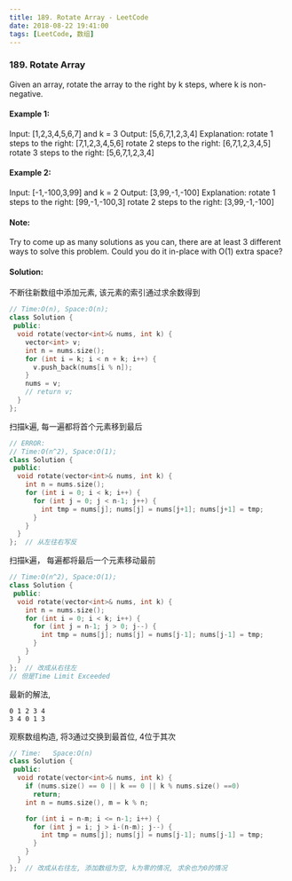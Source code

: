 ```yaml
---
title: 189. Rotate Array - LeetCode
date: 2018-08-22 19:41:00
tags: [LeetCode, 数组]
---
```


### 189. Rotate Array
Given an array, rotate the array to the right by k steps, where k is non-negative.

#### Example 1:

Input: [1,2,3,4,5,6,7] and k = 3
Output: [5,6,7,1,2,3,4]
Explanation:
rotate 1 steps to the right: [7,1,2,3,4,5,6]
rotate 2 steps to the right: [6,7,1,2,3,4,5]
rotate 3 steps to the right: [5,6,7,1,2,3,4]

#### Example 2:
Input: [-1,-100,3,99] and k = 2
Output: [3,99,-1,-100]
Explanation: 
rotate 1 steps to the right: [99,-1,-100,3]
rotate 2 steps to the right: [3,99,-1,-100]

#### Note:

Try to come up as many solutions as you can, there are at least 3 different ways to solve this problem.
Could you do it in-place with O(1) extra space?

#### Solution:

不断往新数组中添加元素, 该元素的索引通过求余数得到
```cpp
// Time:O(n), Space:O(n);
class Solution {
 public:
  void rotate(vector<int>& nums, int k) {
    vector<int> v;
    int n = nums.size();
    for (int i = k; i < n + k; i++) {
      v.push_back(nums[i % n]);
    }
    nums = v;
    // return v;
  }
};
```

扫描k遍, 每一遍都将首个元素移到最后
```cpp
// ERROR:
// Time:O(n^2), Space:O(1);
class Solution {
 public:
  void rotate(vector<int>& nums, int k) {
    int n = nums.size();
    for (int i = 0; i < k; i++) {
      for (int j = 0; j < n-1; j++) {
        int tmp = nums[j]; nums[j] = nums[j+1]; nums[j+1] = tmp;
      }
    }
  }
};  // 从左往右写反
```

扫描k遍， 每遍都将最后一个元素移动最前
```cpp
// Time:O(n^2), Space:O(1);
class Solution {
 public:
  void rotate(vector<int>& nums, int k) {
    int n = nums.size();
    for (int i = 0; i < k; i++) {
      for (int j = n-1; j > 0; j--) {
        int tmp = nums[j]; nums[j] = nums[j-1]; nums[j-1] = tmp;
      }
    }
  }
};  // 改成从右往左
// 但是Time Limit Exceeded
```


最新的解法,
```
0 1 2 3 4
3 4 0 1 3
```
观察数组构造, 将3通过交换到最首位, 4位于其次

```cpp
// Time:   Space:O(n)
class Solution {
 public:
  void rotate(vector<int>& nums, int k) {
    if (nums.size() == 0 || k == 0 || k % nums.size() ==0)
      return;
    int n = nums.size(), m = k % n;

    for (int i = n-m; i <= n-1; i++) {
      for (int j = i; j > i-(n-m); j--) {
        int tmp = nums[j]; nums[j] = nums[j-1]; nums[j-1] = tmp;
      }
    }
  }
};  // 改成从右往左, 添加数组为空, k为零的情况, 求余也为0的情况
```

